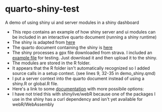 # quarto-shiny-test
A demo of using shiny ui and server modules in a shiny dashboard          
         
- This repo contains an example of how shiny server and ui modules can be included in an interactive quarto document (running a shiny runtime)
- The shiny is adapted from <a href="https://github.com/Russell-Shean/mapasaurus/tree/main/inst/route-explorer-app">here</a>
- The quarto document containing the shiny is <a href="https://github.com/Russell-Shean/quarto-shiny-test/blob/main/demo_shiny.qmd">here</a>
- The shiny processes a gpx file downloaded from strava. I included an <a href="https://github.com/Russell-Shean/quarto-shiny-test/blob/main/753089014.gpx">example file</a> for testing. Just download it and then upload it to the shiny.
- The modules are stored in the R folder.
- It appears that the R folder isn't automatically recognized so I added source calls in a setup context. (see lines 9, 32-35 in demo_shiny.qmd)
- I put a server context into the quarto document instead of using a shiny.R or global.R file.
- Here's a link to some <a href="https://quarto.org/docs/interactive/shiny/execution.html">documentation</a> with more possibile options: 
- I have not tried this with shinylive/webR because one of the packages I use in the shiny has a curl dependency and isn't yet available for webR/WebAssembly


